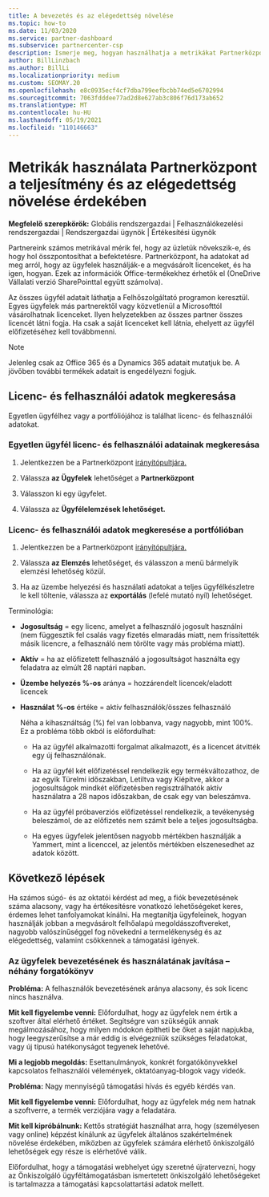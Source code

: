 ```yaml
---
title: A bevezetés és az elégedettség növelése
ms.topic: how-to
ms.date: 11/03/2020
ms.service: partner-dashboard
ms.subservice: partnercenter-csp
description: Ismerje meg, hogyan használhatja a metrikákat Partnerközpont. A metrikák megmutatják, hogy növekszik-e a vállalkozása, hogyan használják az ügyfelek a licenceket, és hol összpontosíthat a befektetésre.
author: BillLinzbach
ms.author: BillLi
ms.localizationpriority: medium
ms.custom: SEOMAY.20
ms.openlocfilehash: e8c0935ecf4cf7dba799eefbcbb74ed5e6702994
ms.sourcegitcommit: 7063fdddee77ad2d8e627ab3c806f76d173ab652
ms.translationtype: MT
ms.contentlocale: hu-HU
ms.lasthandoff: 05/19/2021
ms.locfileid: "110146663"
---
```

# <a name="use-metrics-in-partner-center-to-increase-adoption-and-satisfaction"></a>Metrikák használata Partnerközpont a teljesítmény és az elégedettség növelése érdekében

**Megfelelő szerepkörök:** Globális rendszergazdai | Felhasználókezelési rendszergazdai | Rendszergazdai ügynök | Értékesítési ügynök

Partnereink számos metrikával mérik fel, hogy az üzletük növekszik-e, és hogy hol összpontosíthat a befektetésre. Partnerközpont, ha adatokat ad meg arról, hogy az ügyfelek használják-e a megvásárolt licenceket, és ha igen, hogyan. Ezek az információk Office-termékekhez érhetők el (OneDrive Vállalati verzió SharePointtal együtt számolva).

Az összes ügyfél adatait láthatja a Felhőszolgáltató programon keresztül. Egyes ügyfelek más partnerektől vagy közvetlenül a Microsofttól vásárolhatnak licenceket. Ilyen helyzetekben az összes partner összes licencét látni fogja. Ha csak a saját licenceket kell látnia, ehelyett az ügyfél előfizetéséhez kell továbbmenni.

> [!NOTE]  
> Jelenleg csak az Office 365 és a Dynamics 365 adatait mutatjuk be. A jövőben további termékek adatait is engedélyezni fogjuk.

## <a name="find-license-and-user-data"></a>Licenc- és felhasználói adatok megkeresása

Egyetlen ügyfélhez vagy a portfóliójához is találhat licenc- és felhasználói adatokat.

### <a name="find-license-and-user-data-for-a-single-customer"></a>Egyetlen ügyfél licenc- és felhasználói adatainak megkeresása

1. Jelentkezzen be a Partnerközpont [irányítópultjára.](https://partner.microsoft.com/dashboard)

2. Válassza **az Ügyfelek** lehetőséget a **Partnerközpont**

3. Válasszon ki egy ügyfelet.

4. Válassza az **Ügyfélelemzések lehetőséget.**

### <a name="find-license-and-user-data-across-your-portfolio"></a>Licenc- és felhasználói adatok megkeresése a portfólióban

1. Jelentkezzen be a Partnerközpont [irányítópultjára.](https://partner.microsoft.com/dashboard)

2. Válassza **az Elemzés** lehetőséget, és válasszon a menü bármelyik elemzési lehetőség közül.

3. Ha az üzembe helyezési és használati adatokat a teljes ügyfélkészletre le kell töltenie, válassza az **exportálás** (lefelé mutató nyíl) lehetőséget.

Terminológia:

- **Jogosultság** = egy licenc, amelyet a felhasználó jogosult használni (nem függesztik fel csalás vagy fizetés elmaradás miatt, nem frissítették másik licencre, a felhasználó nem törölte vagy más probléma miatt).

- **Aktív** = ha az előfizetett felhasználó a jogosultságot használta egy feladatra az elmúlt 28 naptári napban.

- **Üzembe helyezés %-os** aránya = hozzárendelt licencek/eladott licencek

- **Használat %-os** értéke = aktív felhasználók/összes felhasználó

   Néha a kihasználtság (%) fel van lobbanva, vagy nagyobb, mint 100%. Ez a probléma több okból is előfordulhat:

  - Ha az ügyfél alkalmazotti forgalmat alkalmazott, és a licencet átvitték egy új felhasználónak.

  - Ha az ügyfél két előfizetéssel rendelkezik egy termékváltozathoz, de az egyik Türelmi időszakban, Letiltva vagy Kiépítve, akkor a jogosultságok mindkét előfizetésben regisztrálhatók aktív használatra a 28 napos időszakban, de csak egy van beleszámva.

  - Ha az ügyfél próbaverziós előfizetéssel rendelkezik, a tevékenység beleszámol, de az előfizetés nem számít bele a teljes jogosultságba.

  - Ha egyes ügyfelek jelentősen nagyobb mértékben használják a Yammert, mint a licenccel, az jelentős mértékben elszenesedhet az adatok között.

## <a name="next-steps"></a>Következő lépések

Ha számos súgó- és az oktatói kérdést ad meg, a fiók bevezetésének száma alacsony, vagy ha értékesítésre vonatkozó lehetőségeket keres, érdemes lehet tanfolyamokat kínálni. Ha megtanítja ügyfeleinek, hogyan használják jobban a megvásárolt felhőalapú megoldásszoftvereket, nagyobb valószínűséggel fog növekedni a termelékenység és az elégedettség, valamint csökkennek a támogatási igények.

### <a name="considering-how-to-improve-customer-adoption-and-usage---a-couple-scenarios"></a>Az ügyfelek bevezetésének és használatának javítása – néhány forgatókönyv

**Probléma:** A felhasználók bevezetésének aránya alacsony, és sok licenc nincs használva.

**Mit kell figyelembe venni:** Előfordulhat, hogy az ügyfelek nem értik a szoftver által elérhető értéket. Segítségre van szükségük annak megálmozásához, hogy milyen módokon építheti be őket a saját napjukba, hogy leegyszerűsítse a már eddig is elvégezniük szükséges feladatokat, vagy új típusú hatékonyságot tegyenek lehetővé.

**Mi a legjobb megoldás:** Esettanulmányok, konkrét forgatókönyvekkel kapcsolatos felhasználói vélemények, oktatóanyag-blogok vagy videók.

**Probléma:** Nagy mennyiségű támogatási hívás és egyéb kérdés van.

**Mit kell figyelembe venni:** Előfordulhat, hogy az ügyfelek még nem hatnak a szoftverre, a termék verziójára vagy a feladatára.

**Mit kell kipróbálnunk:** Kettős stratégiát használhat arra, hogy (személyesen vagy online) képzést kínálunk az ügyfelek általános szakértelmének növelése érdekében, miközben az ügyfelek számára elérhető önkiszolgáló lehetőségek egy része is elérhetővé válik.

Előfordulhat, hogy a támogatási webhelyet úgy szeretné újratervezni, hogy az Önkiszolgáló ügyféltámogatásban ismertetett önkiszolgáló lehetőségeket is tartalmazza a támogatási kapcsolattartási adatok mellett. [](customer-self-support.md)

